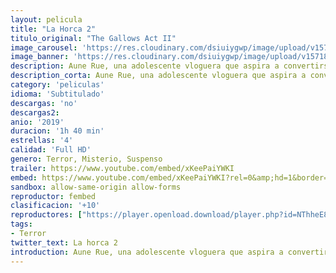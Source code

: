 ```yaml
---
layout: pelicula
title: "La Horca 2"
titulo_original: "The Gallows Act II"
image_carousel: 'https://res.cloudinary.com/dsiuiygwp/image/upload/v1571886951/horca2-min_fllkon.jpg'
image_banner: 'https://res.cloudinary.com/dsiuiygwp/image/upload/v1571886963/tw-32774-min_vuslne.jpg'
description: Aune Rue, una adolescente vloguera que aspira a convertirse en actriz, se conecta en una página web de aspecto siniestro y acaba viéndose atrapada en el malévolo mundo de una obra teatral maldita llamada “The Gallows”. Tras realizar un pequeño fragmento de la misma para su grupo de fans, Auna alcanza inmediatamente el estrellato que siempre había buscado, como también captar la atención de un espíritu mortífero, The Hangman.
description_corta: Aune Rue, una adolescente vloguera que aspira a convertirse en actriz, se conecta en una página web de aspecto siniestro y acaba viéndose atrapada en el malévolo mundo de una 
category: 'peliculas'
idioma: 'Subtitulado'
descargas: 'no'
descargas2:
anio: '2019'
duracion: '1h 40 min'
estrellas: '4'
calidad: 'Full HD'
genero: Terror, Misterio, Suspenso
trailer: https://www.youtube.com/embed/xKeePaiYWKI
embed: https://www.youtube.com/embed/xKeePaiYWKI?rel=0&amp;hd=1&border=0&wmode=opaque&enablejsapi=1&modestbranding=1&controls=1&showinfo=1
sandbox: allow-same-origin allow-forms
reproductor: fembed
clasificacion: '+10'
reproductores: ["https://player.openload.download/player.php?id=NThheE8vVlFPWUVQaGo2Y0JxclF0dUZITkY4azJncjZDaFZNcWpjLzJHQlIzL0I5cUlHWG9WUERNYktEcG5CR3hKeWxMeGpBYW1jNm04dWlXaXlsOXc9PQ","https://player.openplay.vip/player.php?id=NzMz","https://player.openplay.vip/player.php?id=NTQ1Nw","https://api.cuevana3.io/olpremium/gd.php?file=ek5lbm9xYWNrS0xNejZabVlkSFIyTkxQb3BPWDB0UFkwY3lvbjJIRjBPQ1QwNStUck1mVG9kVExvM0djeHA3VnFybXRscUdvMWRXNHRZbU1lYXVUeDg2cGpKVmp4cXpBejYxcGsyT1MyTlc0cFdpR2lzN1YyTHZIaklObHVNN0t2S21zaVh1MG85ZTR1R09VbjdmWDFOSEtaNGQ0bHBUQXU4cGpqSGl3ck1UT3FYK1dpTGpUMWJtNWhZeUxzTEhXck0rTGdJcXd6c2FXMTRaL1piUFQxcXFvYklLRWlNbmYxOG1ZYjZ6SDFBPT0","https://player.cuevana2espanol.com/irgotoolp.php?url=eTllbW9hZHpYNURLejlaalg2T3BsYy9PMHNTV29hYWVuY3JYMEpHVm9LRm9uWlRYbTVKL201OXJmNktRMEphbmFRPT0","https://api.cuevana3.io/rr/gd.php?h=ek5lbm9xYWNrS0xJMVp5b21KREk0dFBLbjVkaHhkRGdrOG1jbnBpUnhhS1Z6NkdSbUppcHlOM1RqYUdkM0pMWWthZWNvSXU1cU9xcDJxVmZyYm5Hd2N1U3FadVkyUT09"]
tags:
- Terror
twitter_text: La horca 2
introduction: Aune Rue, una adolescente vloguera que aspira a convertirse en actriz, se conecta en una página web de aspecto siniestro y acaba viéndose atrapada en el malévolo mundo de una 
---
```













